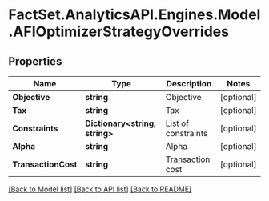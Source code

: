 # FactSet.AnalyticsAPI.Engines.Model.AFIOptimizerStrategyOverrides

## Properties

Name | Type | Description | Notes
------------ | ------------- | ------------- | -------------
**Objective** | **string** | Objective | [optional] 
**Tax** | **string** | Tax | [optional] 
**Constraints** | **Dictionary&lt;string, string&gt;** | List of constraints | [optional] 
**Alpha** | **string** | Alpha | [optional] 
**TransactionCost** | **string** | Transaction cost | [optional] 

[[Back to Model list]](../README.md#documentation-for-models) [[Back to API list]](../README.md#documentation-for-api-endpoints) [[Back to README]](../README.md)

